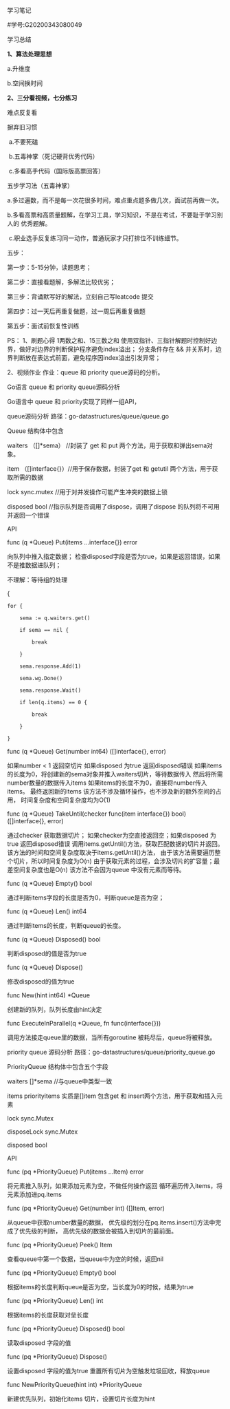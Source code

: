 学习笔记

#学号:G20200343080049

学习总结

**1、算法处理思想**

a.升维度

b.空间换时间

**2、三分看视频，七分练习**

难点反复看

摒弃旧习惯

​    a.不要死磕

​    b.五毒神掌（死记硬背优秀代码）

​    c.多看高手代码（国际版高票回答）

五步学习法（五毒神掌）

​    a.多过遍数，而不是每一次花很多时间，难点重点题多做几次，面试前再做一次。

​    b.多看高票和高质量题解，在学习工具，学习知识，不是在考试，不要耻于学习别人的 优秀题解。

​    c.职业选手反复练习同一动作，普通玩家才只打排位不训练细节。

五步：

第一步：5-15分钟，读题思考；

第二步：直接看题解，多解法比较优劣；

第三步：背诵默写好的解法，立刻自己写leatcode 提交

第四步：过一天后再重复做题，过一周后再重复做题

第五步：面试前恢复性训练



PS：
1、刷题心得
1两数之和、15三数之和
使用双指针、三指针解题时控制好边界，做好对边界的判断保护程序避免index溢出；
分支条件存在 && 并关系时，边界判断放在表达式前面，避免程序因index溢出引发异常；

2、视频作业
作业：queue 和 priority queue源码的分析。

Go语言 queue 和 priority queue源码分析

Go语言中 queue 和 priority实现了同样一组API，

queue源码分析
路径：go-datastructures/queue/queue.go 

Queue 结构体中包含

waiters （[]*sema） //封装了 get 和 put 两个方法，用于获取和弹出sema对象。

item  （[]interface{}）//用于保存数据，封装了get 和 getutil 两个方法，用于获取所需的数据

lock   sync.mutex //用于对并发操作可能产生冲突的数据上锁

disposed  bool  //指示队列是否调用了dispose，调用了dispose 的队列将不可用并返回一个错误

API

func (q *Queue) Put(items ...interface{}) error

向队列中推入指定数据；
检查disposed字段是否为true，如果是返回错误，如果不是推数据进队列；

不理解：等待组的处理


{

    for {
    
    	sema := q.waiters.get()
    	
    	if sema == nil {
    	
    		break
    		
    	}
    	
    	sema.response.Add(1)
    	
    	sema.wg.Done()
    	
    	sema.response.Wait()
    	
    	if len(q.items) == 0 {
    	
    		break
    		
    	}
    	
    }

func (q *Queue) Get(number int64) ([]interface{}, error)

如果number < 1 返回空切片
如果disposed 为true 返回disposed错误
如果items的长度为0，将创建新的sema对象并推入waiters切片，等待数据传入
然后将所需number数量的数据传入items
如果items的长度不为0，直接将number传入items。
最终返回新的items 该方法不涉及循环操作，也不涉及新的额外空间的占用，
时间复杂度和空间复杂度均为O(1)

func (q *Queue) TakeUntil(checker func(item interface{}) bool) ([]interface{}, error)

通过checker 获取数据切片；
如果checker为空直接返回空；如果disposed 为true 返回disposed错误
调用items.getUntil()方法，获取匹配数据的切片并返回。
该方法的时间和空间复杂度取决于items.getUntil()方法，
由于该方法需要遍历整个切片，所以时间复杂度为O(n)
由于获取元素的过程，会涉及切片的扩容量；最差空间复杂度也是O(n)
该方法不会因为queue 中没有元素而等待。

func (q *Queue) Empty() bool

通过判断items字段的长度是否为0，判断queue是否为空；

func (q *Queue) Len() int64

通过判断items的长度，判断queue的长度。

func (q *Queue) Disposed() bool

判断disposed的值是否为true

func (q *Queue) Dispose()

修改disposed的值为true

func New(hint int64) *Queue

创建新的队列，队列长度由hint决定

func ExecuteInParallel(q *Queue, fn func(interface{}))

调用方法接走queue里的数据，当所有goroutine 被耗尽后，queue将被释放。


priority queue 源码分析
路径：go-datastructures/queue/priority_queue.go 

PriorityQueue 结构体中包含五个字段

waiters []*sema //与queue中类型一致

items priorityitems 实质是[]item 包含get 和 insert两个方法，用于获取和插入元素

lock  sync.Mutex

disposeLock sync.Mutex

disposed bool

API

func (pq *PriorityQueue) Put(items ...Item) error

将元素推入队列，如果添加元素为空，不做任何操作返回
循环遍历传入items，将元素添加进pq.items

func (pq *PriorityQueue) Get(number int) ([]Item, error)

从queue中获取number数量的数据，
优先级的划分在pq.items.insert()方法中完成了优先级的判断，
高优先级的数据会被插入到切片的最前面。

func (pq *PriorityQueue) Peek() Item

查看queue中第一个数据，当queue中为空的时候，返回nil

func (pq *PriorityQueue) Empty() bool

根据items的长度判断queue是否为空，当长度为0的时候，结果为true

func (pq *PriorityQueue) Len() int

根据items的长度获取对垒长度

func (pq *PriorityQueue) Disposed() bool

读取disposed 字段的值

func (pq *PriorityQueue) Dispose()

设置disposed 字段的值为true 重置所有切片为空触发垃圾回收，释放queue

func NewPriorityQueue(hint int) *PriorityQueue 

新建优先队列，初始化items 切片，设置切片长度为hint